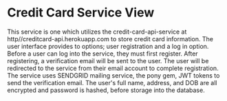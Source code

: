 # Credit Card Service View


This service is one which utilizes the credit-card-api-service at http//creditcard-api.herokuapp.com to store credit card information. The user interface provides to options;  user registration and a log in option. Before a user can log into the service, they must first register. After registering, a verification email will be sent to the user. The user will be redirected to the service from their email account to complete registration. The service uses SENDGRID mailing service, the pony gem, JWT tokens to send the verification email. The user's full name, address, and DOB are all encrypted and password is hashed, before storage into the database.
